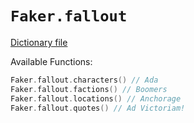 # `Faker.fallout`

[Dictionary file](../src/main/resources/locales/en/fallout.yml)

Available Functions:  
```kotlin
Faker.fallout.characters() // Ada
Faker.fallout.factions() // Boomers
Faker.fallout.locations() // Anchorage
Faker.fallout.quotes() // Ad Victoriam!
```
